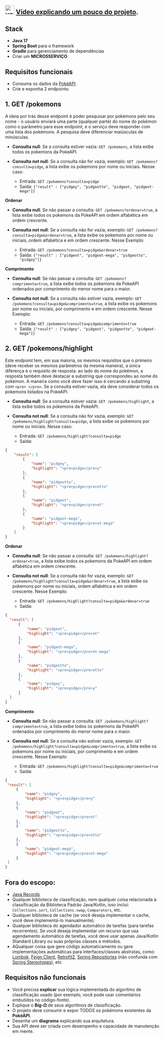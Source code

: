 ## <img width="30" height="30" src="https://img.icons8.com/color/96/youtube-play.png" alt="youtube-play"/> [Vídeo explicando um pouco do projeto](https://drive.google.com/file/d/1ZXAV-stzNiJR39Ybtutu1d96YiIDTmNo/view?usp=sharing).

## Stack

- **Java 17**
- **Spring Boot** para o framework
- **Gradle** para gerenciamento de dependências
- Criar um **MICROSSERVIÇO**

## Requisitos funcionais

- Consuma os dados da [PokéAPI](https://pokeapi.co/docs/v2).
- Crie e exponha 2 endpoints:

## **1. GET /pokemons**
A ideia por trás desse endpoint é poder pesquisar por pokémons pelo seu nome - o usuário enviará uma parte (qualquer parte) do nome do pokémon como o parâmetro para esse endpoint, e o serviço deve responder com uma lista dos pokémons. A pesquisa deve diferenciar maiúsculas de minúsculas.

- **Consulta null**: Se a consulta estiver vazia: `GET /pokemons`, a lista exibe todos os pokemons da PokeAPI.

- **Consulta not null**: Se a consulta não for vazia, exemplo: `GET /pokemons?consulta=pidge`, a lista exibe os pokemons por nome ou iniciais. Nesse caso:
  - Entrada: `GET /pokemons?consulta=pidge`
  - Saída: ```{"result" : ["pidgey", "pidgeotto", "pidgeot, "pidgeot-mega"]}```

**Ordenar**
    
  - **Consulta null**: Se não passar a consulta: `GET /pokemons?ordenar=true`, a lista exibe todos os pokemons da PokeAPI em ordem alfabética em ordem crescente.

  - **Consulta not null**: Se a consulta não for vazia, exemplo: `GET /pokemons?consulta=pidge&ordenar=true`, a lista exibe os pokemons por nome ou iniciais, ordem alfabética e em ordem crescente. Nesse Exemplo:
    - Entrada: `GET /pokemons?consulta=pidge&ordenar=true`
    - Saída: ```{"result" : ["pidgeot", "pidgeot-mega", "pidgeotto", "pidgey"]}```
   
**Comprimento**

  - **Consulta null**: Se não passar a consulta: `GET /pokemons?comprimento=true`, a lista exibe todos os pokemons da PokeAPI ordenados por comprimento do menor nome para o maior.

  - **Consulta not null**: Se a consulta não estiver vazia, exemplo: `GET /pokemons?consulta=pidge&comprimento=true`, a lista exibe os pokemons por nome ou iniciais, por comprimento e em ordem crescente. Nesse Exemplo:
    - Entrada: `GET /pokemons?consulta=pidge&comprimento=true`
    - Saída: ```{"result" : ["pidgey", "pidgeot", "pidgeotto", "pidgeot-mega"]}```
   
## **2. GET /pokemons/highlight**

Este endpoint tem, em sua maioria, os mesmos requisitos que o primeiro (deve receber os mesmos parâmetros da mesma maneira), a única diferença é o requisito de resposta: ao lado do nome do pokémon, a resposta também deve destacar a substring que correspondeu ao nome do pokémon. A maneira como você deve fazer isso é cercando a substring com `<pre> </pre>`. Se a consulta estiver vazia, ela deve considerar todos os pokemons listados na PokeAPI.

- **Consulta null**: Se a consulta estiver vazia: `GET /pokemons/highlight`, a lista exibe todos os pokemons da PokeAPI.

- **Consulta not null**: Se a consulta não for vazia, exemplo: `GET /pokemons/highlight?consulta=pidge`, a lista exibe os pokemons por nome ou iniciais. Nesse caso:
  - Entrada: `GET /pokemons/highlight?consulta=pidge`
  - Saída:

```JSON
{
    "result": [
        {
            "name": "pidgey",
            "highlight": "<pre>pidge</pre>y"
        },
        {
            "name": "pidgeotto",
            "highlight": "<pre>pidge</pre>otto"
        },
        {
            "name": "pidgeot",
            "highlight": "<pre>pidge</pre>ot"
        },
        {
            "name": "pidgeot-mega",
            "highlight": "<pre>pidge</pre>ot-mega"
        }
    ]
}
```

**Ordenar**
    
  - **Consulta null**: Se não passar a consulta: `GET /pokemons/highlight?ordenar=true`, a lista exibe todos os pokemons da PokeAPI em ordem alfabética em ordem crescente.

  - **Consulta not null**: Se a consulta não for vazia, exemplo: `GET /pokemons/highlight?consulta=pidge&ordenar=true`, a lista exibe os pokemons por nome ou iniciais, ordem alfabética e em ordem crescente. Nesse Exemplo:
    - Entrada: `GET /pokemons/highlight?consulta=pidge&ordenar=true`
    - Saída:
  
  ```JSON
{
    "result": [
        {
            "name": "pidgeot",
            "highlight": "<pre>pidge</pre>ot"
        },
        {
            "name": "pidgeot-mega",
            "highlight": "<pre>pidge</pre>ot-mega"
        },
        {
            "name": "pidgeotto",
            "highlight": "<pre>pidge</pre>otto"
        },
        {
            "name": "pidgey",
            "highlight": "<pre>pidge</pre>y"
        }
    ]
}
```
   
**Comprimento**

  - **Consulta null**: Se não passar a consulta: `GET /pokemons/highlight?comprimento=true`, a lista exibe todos os pokemons da PokeAPI ordenados por comprimento do menor nome para o maior.

  - **Consulta not null**: Se a consulta não estiver vazia, exemplo: `GET /pokemons/highlight?consulta=pidge&comprimento=true`, a lista exibe os pokemons por nome ou iniciais, por comprimento e em ordem crescente. Nesse Exemplo:
    - Entrada: `GET /pokemons/highlight?consulta=pidge&comprimento=true`
    - Saída:

   ```JSON
{
    "result": [
        {
            "name": "pidgey",
            "highlight": "<pre>pidge</pre>y"
        },
        {
            "name": "pidgeot",
            "highlight": "<pre>pidge</pre>ot"
        },
        {
            "name": "pidgeotto",
            "highlight": "<pre>pidge</pre>otto"
        },
        {
            "name": "pidgeot-mega",
            "highlight": "<pre>pidge</pre>ot-mega"
        }
    ]
}
```   
## Fora do escopo:

- [Java Records](https://www.baeldung.com/java-record-keyword)
- Qualquer biblioteca de classificação, nem qualquer coisa relacionada à classificação da Biblioteca Padrão Java/Kotlin, isso inclui: `Collections.sort`, `Collections.swap`, `Comparators`, etc.
- Qualquer biblioteca de cache (se você deseja implementar o cache, você deve implementá-lo manualmente).
- Qualquer biblioteca do agendador automático de tarefas (para tarefas recorrentes). Se você deseja implementar um recurso que usa agendamento automático de tarefas, você deve usar apenas Java/Kotlin Standard Library ou suas próprias classes e métodos.
- AQualquer coisa que gere código automaticamente ou gere implementações automáticas para interfaces/classes abstratas, como: [Lombok](https://projectlombok.org/features/all), [Feign Client](https://docs.spring.io/spring-cloud-openfeign/docs/current/reference/html), [Retrofit2](https://square.github.io/retrofit), [Spring Repositories](https://docs.spring.io/spring-data/data-commons/docs/1.6.1.RELEASE/reference/html/repositories.html) (não confunda com [Spring Stereotypes](http://blog.triadworks.com.br/entendendo-os-stereotypes-do-spring)), etc

## Requisitos não funcionais

- Você precisa **explicar** sua lógica implementada do algoritmo de classificação usado (por exemplo, você pode usar comentários embutidos no código-fonte).
- Explique o **Big-Ω** de seus algoritmos de classificação.
- O projeto deve consumir e expor TODOS os pokémons existentes da **PokéAPI**.
- Desenhe um **diagrama** explicando sua arquitetura.
- Sua API deve ser criada com desempenho e capacidade de manutenção em mente.

